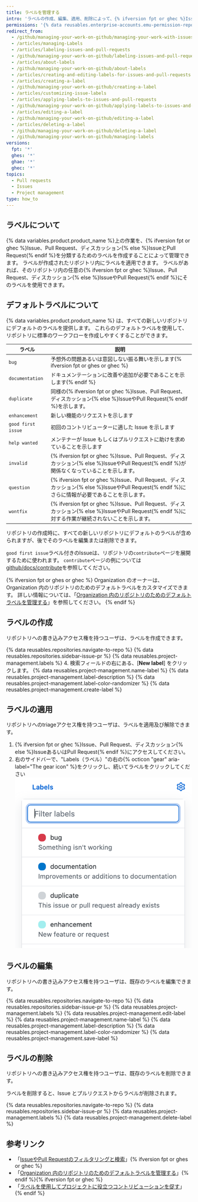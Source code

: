 ```yaml
---
title: ラベルを管理する
intro: 'ラベルの作成、編集、適用、削除によって、{% ifversion fpt or ghec %}Issue、Pull Request、ディスカッション{% else %}IssueとPull Request{% endif %}を分類できます。'
permissions: '{% data reusables.enterprise-accounts.emu-permission-repo %}'
redirect_from:
  - /github/managing-your-work-on-github/managing-your-work-with-issues-and-pull-requests/managing-labels
  - /articles/managing-Labels
  - /articles/labeling-issues-and-pull-requests
  - /github/managing-your-work-on-github/labeling-issues-and-pull-requests
  - /articles/about-labels
  - /github/managing-your-work-on-github/about-labels
  - /articles/creating-and-editing-labels-for-issues-and-pull-requests
  - /articles/creating-a-label
  - /github/managing-your-work-on-github/creating-a-label
  - /articles/customizing-issue-labels
  - /articles/applying-labels-to-issues-and-pull-requests
  - /github/managing-your-work-on-github/applying-labels-to-issues-and-pull-requests
  - /articles/editing-a-label
  - /github/managing-your-work-on-github/editing-a-label
  - /articles/deleting-a-label
  - /github/managing-your-work-on-github/deleting-a-label
  - /github/managing-your-work-on-github/managing-labels
versions:
  fpt: '*'
  ghes: '*'
  ghae: '*'
  ghec: '*'
topics:
  - Pull requests
  - Issues
  - Project management
type: how_to
---
```

  ## ラベルについて

{% data variables.product.product_name %}上の作業を、{% ifversion fpt or ghec %}Issue、Pull Request、ディスカッション{% else %}IssueとPull Request{% endif %}を分類するためのラベルを作成することによって管理できます。 ラベルが作成されたリポジトリ内にラベルを適用できます。 ラベルがあれば、そのリポジトリ内の任意の{% ifversion fpt or ghec %}Issue、Pull Request、ディスカッション{% else %}IssueやPull Request{% endif %}にそのラベルを使用できます。

## デフォルトラベルについて

{% data variables.product.product_name %} は、すべての新しいリポジトリにデフォルトのラベルを提供します。 これらのデフォルトラベルを使用して、リポジトリに標準のワークフローを作成しやすくすることができます。

| ラベル                | 説明                                                                                                                 |
| ------------------ | ------------------------------------------------------------------------------------------------------------------ |
| `bug`              | 予想外の問題あるいは意図しない振る舞いを示します{% ifversion fpt or ghes or ghec %}
| `documentation`    | ドキュメンテーションに改善や追加が必要であることを示します{% endif %}
| `duplicate`        | 同様の{% ifversion fpt or ghec %}Issue、Pull Request、ディスカッション{% else %}IssueやPull Request{% endif %}を示します。             |
| `enhancement`      | 新しい機能のリクエストを示します                                                                                                   |
| `good first issue` | 初回のコントリビューターに適した Issue を示します                                                                                       |
| `help wanted`      | メンテナーが Issue もしくはプルリクエストに助けを求めていることを示します                                                                           |
| `invalid`          | {% ifversion fpt or ghec %}Issue、Pull Request、ディスカッション{% else %}IssueやPull Request{% endif %}が関係なくなっていることを示します。    |
| `question`         | {% ifversion fpt or ghec %}Issue、Pull Request、ディスカッション{% else %}IssueやPull Request{% endif %}にさらに情報が必要であることを示します。  |
| `wontfix`          | {% ifversion fpt or ghec %}Issue、Pull Request、ディスカッション{% else %}IssueやPull Request{% endif %}に対する作業が継続されないことを示します。 |

リポジトリの作成時に、すべての新しいリポジトリにデフォルトのラベルが含められますが、後でそのラベルを編集または削除できます。

`good first issue`ラベル付きのIssueは、リポジトリの`contribute`ページを展開するために使われます。 `contribute`ページの例については[github/docs/contribute](https://github.com/github/docs/contribute)を参照してください。

{% ifversion fpt or ghes or ghec %}
Organization のオーナーは、Organization 内のリポジトリのためのデフォルトラベルをカスタマイズできます。 詳しい情報については、「[Organization 内のリポジトリのためのデフォルトラベルを管理する](/articles/managing-default-labels-for-repositories-in-your-organization)」を参照してください。
{% endif %}

## ラベルの作成

リポジトリへの書き込みアクセス権を持つユーザは、ラベルを作成できます。

{% data reusables.repositories.navigate-to-repo %}
{% data reusables.repositories.sidebar-issue-pr %}
{% data reusables.project-management.labels %}
4. 検索フィールドの右にある、[**New label**] をクリックします。
{% data reusables.project-management.name-label %}
{% data reusables.project-management.label-description %}
{% data reusables.project-management.label-color-randomizer %}
{% data reusables.project-management.create-label %}

## ラベルの適用

リポジトリへのtriageアクセス権を持つユーザは、ラベルを適用及び解除できます。

1. {% ifversion fpt or ghec %}Issue、Pull Request、ディスカッション{% else %}IssueあるいはPull Request{% endif %}にアクセスしてください。
1. 右のサイドバーで、"Labels（ラベル）"の右の{% octicon "gear" aria-label="The gear icon" %}をクリックし、続いてラベルをクリックしてください !["ラベル" ドロップダウンメニュー](/assets/images/help/issues/labels-drop-down.png)

## ラベルの編集

リポジトリへの書き込みアクセス権を持つユーザは、既存のラベルを編集できます。

{% data reusables.repositories.navigate-to-repo %}
{% data reusables.repositories.sidebar-issue-pr %}
{% data reusables.project-management.labels %}
{% data reusables.project-management.edit-label %}
{% data reusables.project-management.name-label %}
{% data reusables.project-management.label-description %}
{% data reusables.project-management.label-color-randomizer %}
{% data reusables.project-management.save-label %}

## ラベルの削除

リポジトリへの書き込みアクセス権を持つユーザは、既存のラベルを削除できます。

ラベルを削除すると、Issue とプルリクエストからラベルが削除されます。

{% data reusables.repositories.navigate-to-repo %}
{% data reusables.repositories.sidebar-issue-pr %}
{% data reusables.project-management.labels %}
{% data reusables.project-management.delete-label %}

## 参考リンク
- 「[IssueやPull Requestのフィルタリングと検索](/issues/tracking-your-work-with-issues/filtering-and-searching-issues-and-pull-requests)」{% ifversion fpt or ghes or ghec %}
- 「[Organization 内のリポジトリのためのデフォルトラベルを管理する](/articles/managing-default-labels-for-repositories-in-your-organization)」{% endif %}{% ifversion fpt or ghec %}
- 「[ラベルを使用してプロジェクトに役立つコントリビューションを促す](/communities/setting-up-your-project-for-healthy-contributions/encouraging-helpful-contributions-to-your-project-with-labels)」{% endif %}
